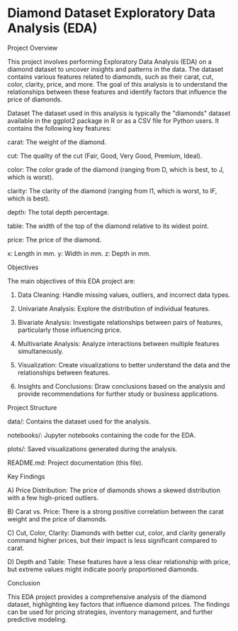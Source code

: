# Diamond Dataset Exploratory Data Analysis (EDA)
Project Overview

This project involves performing Exploratory Data Analysis (EDA) on a diamond dataset to uncover insights and patterns in the data. The dataset contains various features related to diamonds, such as their carat, cut, color, clarity, price, and more. The goal of this analysis is to understand the relationships between these features and identify factors that influence the price of diamonds.

Dataset
The dataset used in this analysis is typically the "diamonds" dataset available in the ggplot2 package in R or as a CSV file for Python users. It contains the following key features:

carat: The weight of the diamond.

cut: The quality of the cut (Fair, Good, Very Good, Premium, Ideal).

color: The color grade of the diamond (ranging from D, which is best, to J, which is worst).

clarity: The clarity of the diamond (ranging from I1, which is worst, to IF, which is best).

depth: The total depth percentage.

table: The width of the top of the diamond relative to its widest point.

price: The price of the diamond.

x: Length in mm.
y: Width in mm.
z: Depth in mm.

Objectives

The main objectives of this EDA project are:

1) Data Cleaning: Handle missing values, outliers, and incorrect data types.

2) Univariate Analysis: Explore the distribution of individual features.

3) Bivariate Analysis: Investigate relationships between pairs of features, particularly those influencing price.

4) Multivariate Analysis: Analyze interactions between multiple features simultaneously.

5) Visualization: Create visualizations to better understand the data and the relationships between features.

6) Insights and Conclusions: Draw conclusions based on the analysis and provide recommendations for further study or business applications.

Project Structure

data/: Contains the dataset used for the analysis.

notebooks/: Jupyter notebooks containing the code for the EDA.

plots/: Saved visualizations generated during the analysis.

README.md: Project documentation (this file).

Key Findings

A) Price Distribution: The price of diamonds shows a skewed distribution with a few high-priced outliers.

B) Carat vs. Price: There is a strong positive correlation between the carat weight and the price of diamonds.

C) Cut, Color, Clarity: Diamonds with better cut, color, and clarity generally command higher prices, but their impact is less significant compared to carat.

D) Depth and Table: These features have a less clear relationship with price, but extreme values might indicate poorly proportioned diamonds.

Conclusion

This EDA project provides a comprehensive analysis of the diamond dataset, highlighting key factors that influence diamond prices. The findings can be used for pricing strategies, inventory management, and further predictive modeling.


